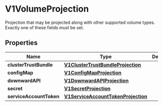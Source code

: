 

# V1VolumeProjection

Projection that may be projected along with other supported volume types. Exactly one of these fields must be set.
## Properties

Name | Type | Description | Notes
------------ | ------------- | ------------- | -------------
**clusterTrustBundle** | [**V1ClusterTrustBundleProjection**](V1ClusterTrustBundleProjection.md) |  |  [optional]
**configMap** | [**V1ConfigMapProjection**](V1ConfigMapProjection.md) |  |  [optional]
**downwardAPI** | [**V1DownwardAPIProjection**](V1DownwardAPIProjection.md) |  |  [optional]
**secret** | [**V1SecretProjection**](V1SecretProjection.md) |  |  [optional]
**serviceAccountToken** | [**V1ServiceAccountTokenProjection**](V1ServiceAccountTokenProjection.md) |  |  [optional]




